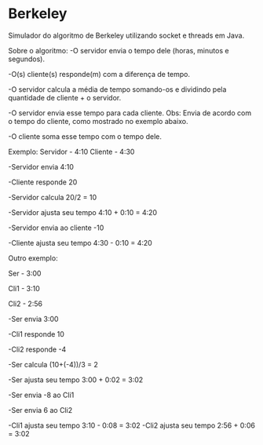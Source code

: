 # Berkeley
Simulador do algoritmo de Berkeley utilizando socket e threads em Java.

Sobre o algoritmo:
-O servidor envia o tempo dele (horas, minutos e segundos).

-O(s) cliente(s) responde(m) com a diferença de tempo.

-O servidor calcula a média de tempo somando-os e dividindo pela quantidade de cliente + o servidor.

-O servidor envia esse tempo para cada cliente. Obs: Envia de acordo com o tempo do cliente, como mostrado no exemplo abaixo.

-O cliente soma esse tempo com o tempo dele.

Exemplo:
Servidor - 4:10
Cliente - 4:30

-Servidor envia 4:10

-Cliente responde 20

-Servidor calcula 20/2 = 10

-Servidor ajusta seu tempo 4:10 + 0:10 = 4:20

-Servidor envia ao cliente -10

-Cliente ajusta seu tempo 4:30 - 0:10 = 4:20


Outro exemplo:

Ser - 3:00

Cli1 - 3:10

Cli2 - 2:56

-Ser envia 3:00

-Cli1 responde 10

-Cli2 responde -4

-Ser calcula (10+(-4))/3 = 2

-Ser ajusta seu tempo 3:00 + 0:02 = 3:02

-Ser envia -8 ao Cli1

-Ser envia 6 ao Cli2

-Cli1 ajusta seu tempo 3:10 - 0:08 = 3:02
-Cli2 ajusta seu tempo 2:56 + 0:06 = 3:02

